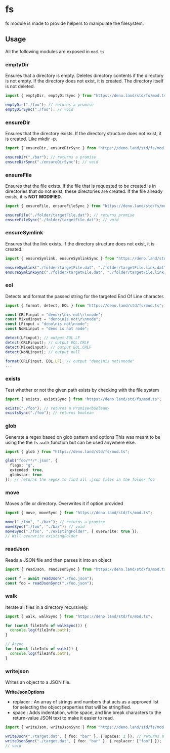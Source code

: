 # fs

fs module is made to provide helpers to manipulate the filesystem.

## Usage

All the following modules are exposed in `mod.ts`

### emptyDir

Ensures that a directory is empty. Deletes directory contents if the directory is not empty.
If the directory does not exist, it is created.
The directory itself is not deleted.

```ts
import { emptyDir, emptyDirSync } from "https://deno.land/std/fs/mod.ts";

emptyDir("./foo"); // returns a promise
emptyDirSync("./foo"); // void
```

### ensureDir

Ensures that the directory exists.
If the directory structure does not exist, it is created. Like mkdir -p.

```ts
import { ensureDir, ensureDirSync } from "https://deno.land/std/fs/mod.ts";

ensureDir("./bar"); // returns a promise
ensureDirSync("./ensureDirSync"); // void
```

### ensureFile

Ensures that the file exists.
If the file that is requested to be created is in directories
that do not exist, these directories are created.
If the file already exists, it is **NOT MODIFIED**.

```ts
import { ensureFile, ensureFileSync } from "https://deno.land/std/fs/mod.ts";

ensureFile("./folder/targetFile.dat"); // returns promise
ensureFileSync("./folder/targetFile.dat"); // void
```

### ensureSymlink

Ensures that the link exists.
If the directory structure does not exist, it is created.

```ts
import { ensureSymlink, ensureSymlinkSync } from "https://deno.land/std/fs/mod.ts";

ensureSymlink("./folder/targetFile.dat", "./folder/targetFile.link.dat", "file"); // returns promise
ensureSymlinkSync("./folder/targetFile.dat", "./folder/targetFile.link.dat", "file"); // void
```

### eol

Detects and format the passed string for the targeted End Of Line character.

```ts
import { format, detect, EOL } from "https://deno.land/std/fs/mod.ts";

const CRLFinput = "deno\r\nis not\r\nnode";
const Mixedinput = "deno\nis not\r\nnode";
const LFinput = "deno\nis not\nnode";
const NoNLinput = "deno is not node";

detect(LFinput); // output EOL.LF
detect(CRLFinput); // output EOL.CRLF
detect(Mixedinput); // output EOL.CRLF
detect(NoNLinput); // output null

format(CRLFinput, EOL.LF); // output "deno\nis not\nnode"
...
```

### exists

Test whether or not the given path exists by checking with the file system

```ts
import { exists, existsSync } from "https://deno.land/std/fs/mod.ts";

exists("./foo"); // returns a Promise<boolean>
existsSync("./foo"); // returns boolean
```

### glob

Generate a regex based on glob pattern and options
This was meant to be using the the `fs.walk` function
but can be used anywhere else.

```ts
import { glob } from "https://deno.land/std/fs/mod.ts";

glob("foo/**/*.json", {
  flags: "g",
  extended: true,
  globstar: true
}); // returns the regex to find all .json files in the folder foo
```

### move

Moves a file or directory. Overwrites it if option provided

```ts
import { move, moveSync } from "https://deno.land/std/fs/mod.ts";

move("./foo", "./bar"); // returns a promise
moveSync("./foo", "./bar"); // void
moveSync("./foo", "./existingFolder", { overwrite: true });
// Will overwrite existingFolder
```

### readJson

Reads a JSON file and then parses it into an object

```ts
import { readJson, readJsonSync } from "https://deno.land/std/fs/mod.ts";

const f = await readJson("./foo.json");
const foo = readJsonSync("./foo.json");
```

### walk

Iterate all files in a directory recursively.

```ts
import { walk, walkSync } from "https://deno.land/std/fs/mod.ts";

for (const fileInfo of walkSync()) {
  console.log(fileInfo.path);
}

// Async
for (const fileInfo of walk()) {
  console.log(fileInfo.path);
}
```

### writejson

Writes an object to a JSON file.

**WriteJsonOptions**

- replacer : An array of strings and numbers that acts as a approved list for selecting the object properties that will be stringified.
- space : Adds indentation, white space, and line break characters to the return-value JSON text to make it easier to read.

```ts
import { writeJson, writeJsonSync } from "https://deno.land/std/fs/mod.ts";

writeJson("./target.dat", { foo: "bar" }, { spaces: 2 }); // returns a promise
writeJsonSync("./target.dat", { foo: "bar" }, { replacer: ["foo"] });
// void
```
